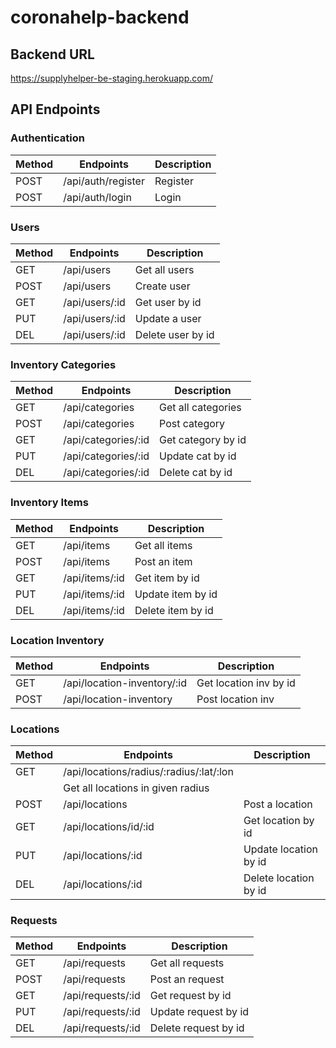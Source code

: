 # coronahelp-backend

## Backend URL
https://supplyhelper-be-staging.herokuapp.com/

## API Endpoints

### Authentication
| Method | Endpoints                     | Description            |
| ------ | ----------------------------- | ---------------------- |
| POST   | /api/auth/register            | Register               |
| POST   | /api/auth/login               | Login                  |

### Users
| Method | Endpoints                     | Description            |
| ------ | ----------------------------- | ---------------------- |
| GET    | /api/users                    | Get all users          |
| POST   | /api/users                    | Create user            |  
| GET    | /api/users/:id                | Get user by id         |
| PUT    | /api/users/:id                | Update a user          |
| DEL    | /api/users/:id                | Delete user by id      |  

### Inventory Categories
| Method | Endpoints                     | Description            |
| ------ | ----------------------------- | ---------------------- | 
| GET    | /api/categories               | Get all categories     |  
| POST   | /api/categories               | Post category          |  
| GET    | /api/categories/:id           | Get category by id     |  
| PUT    | /api/categories/:id           | Update cat by id       |  
| DEL    | /api/categories/:id           | Delete cat by id       |  

### Inventory Items
| Method | Endpoints                     | Description            |
| ------ | ----------------------------- | ---------------------- |
| GET    | /api/items                    | Get all items          |
| POST   | /api/items                    | Post an item           |  
| GET    | /api/items/:id                | Get item by id         |  
| PUT    | /api/items/:id                | Update item by id      |  
| DEL    | /api/items/:id                | Delete item by id      |

### Location Inventory
| Method | Endpoints                     | Description            |
| ------ | ----------------------------- | ---------------------- |
| GET    | /api/location-inventory/:id   | Get location inv by id |  
| POST   | /api/location-inventory       | Post location inv      |  

### Locations
| Method | Endpoints                     | Description            |
| ------ | ----------------------------- | ---------------------- |
| GET    | /api/locations/radius/:radius/:lat/:lon                |
|        | Get all locations in given radius                      |
| POST   | /api/locations                | Post a location        |  
| GET    | /api/locations/id/:id         | Get location by id     |  
| PUT    | /api/locations/:id            | Update location by id  |  
| DEL    | /api/locations/:id            | Delete location by id  |

### Requests
| Method | Endpoints                     | Description            |
| ------ | ----------------------------- | ---------------------- |
| GET    | /api/requests                 | Get all requests       |
| POST   | /api/requests                 | Post an request        |  
| GET    | /api/requests/:id             | Get request by id      |  
| PUT    | /api/requests/:id             | Update request by id   |  
| DEL    | /api/requests/:id             | Delete request by id   |